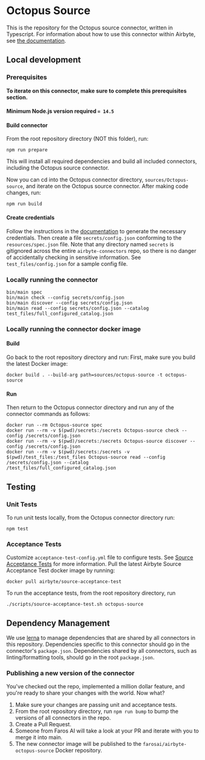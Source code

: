 # Octopus Source

This is the repository for the Octopus source connector, written in Typescript.
For information about how to use this connector within Airbyte, see [the
documentation](https://docs.airbyte.io/integrations/sources/Octopus).

## Local development

### Prerequisites
**To iterate on this connector, make sure to complete this prerequisites
section.**

#### Minimum Node.js version required `= 14.5`

#### Build connector
From the root repository directory (NOT this folder), run:
```
npm run prepare
```

This will install all required dependencies and build all included connectors,
including the Octopus source connector.

Now you can cd into the Octopus connector directory, `sources/Octopus-source`,
and iterate on the Octopus source connector. After making code changes, run:
```
npm run build
```

#### Create credentials
Follow the instructions in the
[documentation](https://docs.airbyte.io/integrations/sources/Octopus) to
generate the necessary credentials. Then create a file `secrets/config.json`
conforming to the `resources/spec.json` file.  Note that any directory named
`secrets` is gitignored across the entire `airbyte-connectors` repo, so there is
no danger of accidentally checking in sensitive information.  See
`test_files/config.json` for a sample config file.

### Locally running the connector
```
bin/main spec
bin/main check --config secrets/config.json
bin/main discover --config secrets/config.json
bin/main read --config secrets/config.json --catalog test_files/full_configured_catalog.json
```

### Locally running the connector docker image

#### Build
Go back to the root repository directory and run:
First, make sure you build the latest Docker image:
```
docker build . --build-arg path=sources/octopus-source -t octopus-source
```

#### Run
Then return to the Octopus connector directory and run any of the connector
commands as follows:
```
docker run --rm Octopus-source spec
docker run --rm -v $(pwd)/secrets:/secrets Octopus-source check --config /secrets/config.json
docker run --rm -v $(pwd)/secrets:/secrets Octopus-source discover --config /secrets/config.json
docker run --rm -v $(pwd)/secrets:/secrets -v $(pwd)/test_files:/test_files Octopus-source read --config /secrets/config.json --catalog /test_files/full_configured_catalog.json
```

## Testing

### Unit Tests
To run unit tests locally, from the Octopus connector directory run:
```
npm test
```

### Acceptance Tests
Customize `acceptance-test-config.yml` file to configure tests. See [Source
Acceptance
Tests](https://docs.airbyte.io/connector-development/testing-connectors/source-acceptance-tests-reference)
for more information.
Pull the latest Airbyte Source Acceptance Test docker image by running:
```
docker pull airbyte/source-acceptance-test
```

To run the acceptance tests, from the root repository directory, run
```
./scripts/source-acceptance-test.sh octopus-source
```

## Dependency Management
We use [lerna](https://lerna.js.org/) to manage dependencies that are shared by
all connectors in this repository. Dependencies specific to this connector
should go in the connector's `package.json`. Dependencies shared by all
connectors, such as linting/formatting tools, should go in the root
`package.json`.

### Publishing a new version of the connector
You've checked out the repo, implemented a million dollar feature, and you're
ready to share your changes with the world. Now what?
1. Make sure your changes are passing unit and acceptance tests.
1. From the root repository directory, run `npm run bump` to bump the versions
   of all connectors in the repo.
1. Create a Pull Request.
1. Someone from Faros AI will take a look at your PR and iterate with you to
   merge it into main.
1. The new connector image will be published to the
   `farosai/airbyte-octopus-source` Docker repository.
